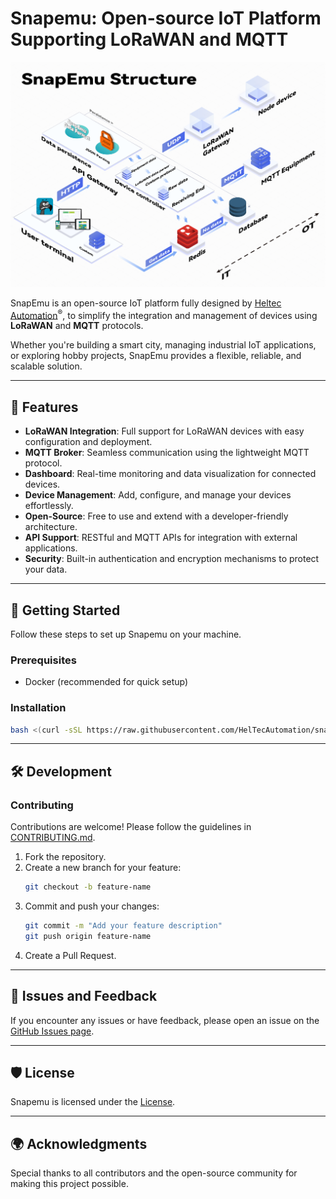 # Snapemu: Open-source IoT Platform Supporting LoRaWAN and MQTT

![](img/01.png)

SnapEmu is an open-source IoT platform fully designed by [Heltec Automation](https://heltec.org/)<sup>®</sup>, to simplify the integration and management of devices using **LoRaWAN** and **MQTT** protocols. 

Whether you're building a smart city, managing industrial IoT applications, or exploring hobby projects, SnapEmu provides a flexible, reliable, and scalable solution.

---

## 🌟 Features

- **LoRaWAN Integration**: Full support for LoRaWAN devices with easy configuration and deployment.
- **MQTT Broker**: Seamless communication using the lightweight MQTT protocol.
- **Dashboard**: Real-time monitoring and data visualization for connected devices.
- **Device Management**: Add, configure, and manage your devices effortlessly.
- **Open-Source**: Free to use and extend with a developer-friendly architecture.
- **API Support**: RESTful and MQTT APIs for integration with external applications.
- **Security**: Built-in authentication and encryption mechanisms to protect your data.

---

## 🚀 Getting Started

Follow these steps to set up Snapemu on your machine.

### Prerequisites

- Docker (recommended for quick setup)

### Installation

   ```bash
   bash <(curl -sSL https://raw.githubusercontent.com/HelTecAutomation/snapemu/main/install.sh)
   ```
---

## 🛠️ Development

### Contributing
Contributions are welcome! Please follow the guidelines in [CONTRIBUTING.md](CONTRIBUTING.md).

1. Fork the repository.
2. Create a new branch for your feature:
   ```bash
   git checkout -b feature-name
   ```
3. Commit and push your changes:
   ```bash
   git commit -m "Add your feature description"
   git push origin feature-name
   ```
4. Create a Pull Request.

---

## 🐛 Issues and Feedback

If you encounter any issues or have feedback, please open an issue on the [GitHub Issues page](https://github.com/yourusername/Snapemu/issues).

---

## 🛡️ License

Snapemu is licensed under the [License](LICENSE).

---

## 🌍 Acknowledgments

Special thanks to all contributors and the open-source community for making this project possible.

